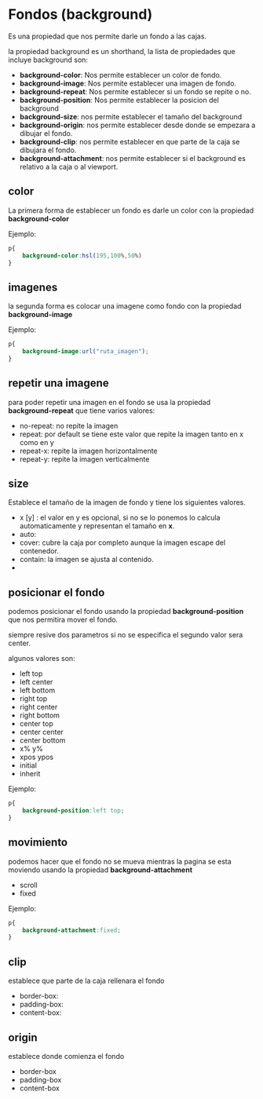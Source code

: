 # Fondos (background)

Es una propiedad que nos permite darle un fondo a las cajas.

la propiedad background es un shorthand, la lista de propiedades que incluye background son:

+  **background-color**: Nos permite establecer un color de fondo.
+  **background-image**: Nos permite establecer una imagen de fondo.
+  **background-repeat**: Nos permite establecer si un fondo se repite o no.
+  **background-position**: Nos permite establecer la posicion del background
+  **background-size**: nos permite establecer el tamaño del background
+  **background-origin**: nos permite establecer desde donde se empezara a dibujar el fondo.
+  **background-clip**: nos permite establecer en que parte de la caja se dibujara el fondo.
+  **background-attachment**: nos permite establecer si el background es relativo a la caja o al viewport.

## color
La primera forma de establecer un fondo es darle un color con la propiedad **background-color**

Ejemplo:
```css
p{
    background-color:hsl(195,100%,50%)
} 
```

## imagenes

la segunda forma es colocar una imagene como fondo con la propiedad **background-image**

Ejemplo:
```css
p{
    background-image:url("ruta_imagen");
} 
```

## repetir una imagene

para poder repetir una imagen en el fondo se usa la propiedad **background-repeat** que tiene varios valores:

+ no-repeat: no repite la imagen 
+ repeat: por default se tiene este valor que repite la imagen tanto en x como en y
+ repeat-x: repite la imagen horizontalmente
+ repeat-y: repite la imagen verticalmente


## size

Establece el tamaño de la imagen de fondo y tiene los siguientes valores.
+ x [y] : el valor en y es opcional, si no se lo ponemos lo calcula automaticamente y representan el tamaño en **x**.
+ auto:
+ cover: cubre la caja por completo aunque la imagen escape del contenedor.
+ contain: la imagen se ajusta al contenido. 
+ 
## posicionar el fondo

podemos posicionar el fondo usando la propiedad **background-position** que nos permitira mover el fondo.

siempre resive dos parametros si no se especifica el segundo valor sera center.

algunos valores son:

+ left top
+ left center
+ left bottom
+ right top
+ right center
+ right bottom
+ center top
+ center center
+ center bottom
+ x% y%
+ xpos  ypos
+ initial
+ inherit

Ejemplo:
```css
p{
    background-position:left top;
} 
```
## movimiento

podemos hacer que el fondo no se mueva mientras la pagina se esta moviendo usando la propiedad **background-attachment** 
+ scroll
+ fixed

Ejemplo:
```css
p{
    background-attachment:fixed;
} 
```
## clip

establece que parte de la caja rellenara el fondo

+ border-box:
+ padding-box:
+ content-box:

## origin

establece donde comienza el fondo

+ border-box
+ padding-box
+ content-box